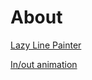 # About

[Lazy Line Painter](https://gmastrbit.github.io/lazyline/index.html)

[In/out animation](https://gmastrbit.github.io/animation/index.html)
